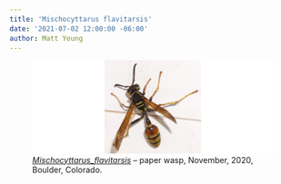 ```yaml
---
title: 'Mischocyttarus flavitarsis'
date: '2021-07-02 12:00:00 -06:00'
author: Matt Young
---
```


<figure> 
<img src="/uploads/2021/DSC03820_Wasp_Mischocyttarus_flavitarsis_600.jpg" alt="Wasp"/>

<figcaption><a href="https://en.wikipedia.org/wiki/Mischocyttarus_flavitarsis"><i> Mischocyttarus_flavitarsis</i></a> &ndash; paper wasp, November, 2020, Boulder, Colorado.
</figcaption>
</figure>
